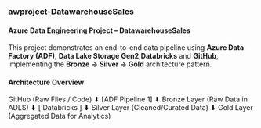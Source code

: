 ### awproject-DatawarehouseSales

#### Azure Data Engineering Project – DatawarehouseSales

This project demonstrates an end-to-end data pipeline using **Azure Data Factory (ADF)**, **Data Lake Storage Gen2**,**Databricks** and **GitHub**, implementing the **Bronze → Silver → Gold** architecture pattern.
#### Architecture Overview

GitHub (Raw Files / Code)
        ⬇
    [ADF Pipeline 1]
        ⬇
Bronze Layer (Raw Data in ADLS)
        ⬇
    [ Databricks ]
        ⬇
Silver Layer (Cleaned/Curated Data)
        ⬇
Gold Layer (Aggregated Data for Analytics)
        
